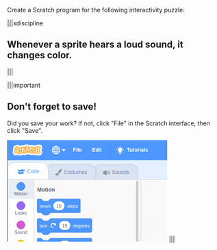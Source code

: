 Create a Scratch program for the following interactivity puzzle:

|||xdiscipline
## Whenever a sprite hears a loud sound, it changes color.
|||

|||important
## Don't forget to save!
Did you save your work? If not, click "File" in the Scratch interface, then click "Save".

![](.guides/img/scratch-save-now.gif)
|||